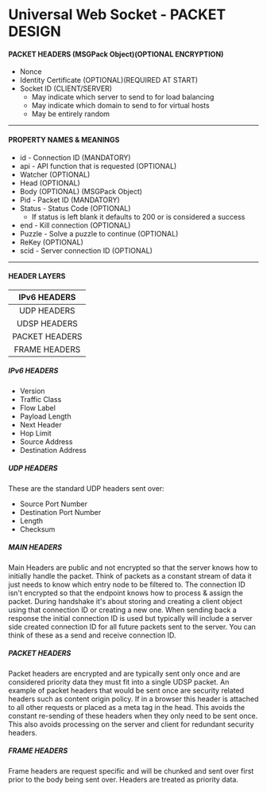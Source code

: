 # Universal Web Socket - PACKET DESIGN

#### PACKET HEADERS (MSGPack Object)(OPTIONAL ENCRYPTION)

- Nonce
- Identity Certificate (OPTIONAL)(REQUIRED AT START)
- Socket ID (CLIENT/SERVER)
  - May indicate which server to send to for load balancing
  - May indicate which domain to send to for virtual hosts
  - May be entirely random

---

#### PROPERTY NAMES & MEANINGS

- id - Connection ID (MANDATORY)
- api - API function that is requested (OPTIONAL)
- Watcher (OPTIONAL)
- Head (OPTIONAL)
- Body (OPTIONAL) (MSGPack Object)
- Pid - Packet ID (MANDATORY)
- Status - Status Code (OPTIONAL)
  - If status is left blank it defaults to 200 or is considered a success
- end - Kill connection (OPTIONAL)
- Puzzle - Solve a puzzle to continue (OPTIONAL)
- ReKey (OPTIONAL)
- scid - Server connection ID (OPTIONAL)

---

#### HEADER LAYERS

|  IPv6 HEADERS  |
| :------------: |
|  UDP HEADERS   |
|  UDSP HEADERS  |
| PACKET HEADERS |
| FRAME HEADERS  |

##### IPv6 HEADERS

- Version
- Traffic Class
- Flow Label
- Payload Length
- Next Header
- Hop Limit
- Source Address
- Destination Address

##### UDP HEADERS

These are the standard UDP headers sent over:

- Source Port Number
- Destination Port Number
- Length
- Checksum

##### MAIN HEADERS

Main Headers are public and not encrypted so that the server knows how to initially handle the packet. Think of packets as a constant stream of data it just needs to know which entry node to be filtered to. The connection ID isn't encrypted so that the endpoint knows how to process & assign the packet. During handshake it's about storing and creating a client object using that connection ID or creating a new one. When sending back a response the initial connection ID is used but typically will include a server side created connection ID for all future packets sent to the server. You can think of these as a send and receive connection ID.

##### PACKET HEADERS

Packet headers are encrypted and are typically sent only once and are considered priority data they must fit into a single UDSP packet. An example of packet headers that would be sent once are security related headers such as content origin policy. If in a browser this header is attached to all other requests or placed as a meta tag in the head. This avoids the constant re-sending of these headers when they only need to be sent once. This also avoids processing on the server and client for redundant security headers.

##### FRAME HEADERS

Frame headers are request specific and will be chunked and sent over first prior to the body being sent over. Headers are treated as priority data.
